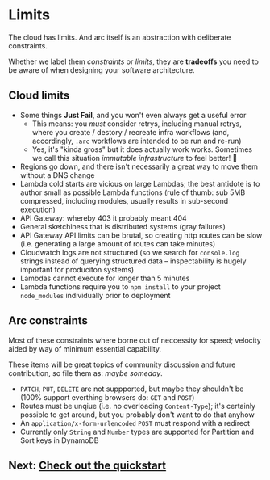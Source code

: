# Limits

The cloud has limits. And arc itself is an abstraction with deliberate constraints.

Whether we label them *constraints* or *limits*, they are **tradeoffs** you need to be aware of when designing your software architecture.

## Cloud limits

- Some things **Just Fail**, and you won't even always get a useful error 
  - This means: you _must_ consider retrys, including manual retrys, where you create / destory / recreate infra workflows (and, accordingly, `.arc` workflows are intended to be run and re-run)
  - Yes, it's "kinda gross" but it does actually work works. Sometimes we call this situation *immutable infrastructure* to feel better! &#128150;
- Regions go down, and there isn't necessarily a great way to move them without a DNS change
- Lambda cold starts are vicious on large Lambdas; the best antidote is to author small as possible Lambda functions (rule of thumb: sub 5MB compressed, including modules, usually results in sub-second execution)
- API Gateway: whereby 403 it probably meant 404
- General sketchiness that is distributed systems (gray failures)
- API Gateway API limits can be brutal, so creating http routes can be slow (i.e. generating a large amount of routes can take minutes)
- Cloudwatch logs are not structured (so we search for `console.log` strings instead of querying structured data – inspectability is hugely important for produciton systems)
- Lambdas cannot execute for longer than 5 minutes 
- Lambda functions require you to `npm install` to your project `node_modules` individually prior to deployment

## Arc constraints

Most of these constraints where borne out of neccessity for speed; velocity aided by way of minimum essential capability.

These items will be great topics of community discussion and future contribution, so file them as: _maybe someday_. 

- `PATCH`, `PUT`, `DELETE` are not suppported, but maybe they shouldn't be (100% support everthing browsers do: `GET` and `POST`)
- Routes must be unqiue (i.e. no overloading `Content-Type`); it's certainly possible to get around, but you probably don't want to do that anyhow
- An `application/x-form-urlencoded` `POST` must respond with a redirect
- Currently only `String` and `Number` types are supported for Partition and Sort keys in DynamoDB
 
## Next: [Check out the quickstart](/quickstart)
